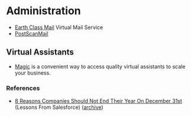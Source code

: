 # Administration

- [Earth Class Mail](https://www.earthclassmail.com) Virtual Mail Service
- [PostScanMail](https://www.postscanmail.com)

## Virtual Assistants

- [Magic](https://getmagic.com) is a convenient way to access quality virtual assistants to scale your business.

### References

- [8 Reasons Companies Should Not End Their Year On December 31st](https://www.forbes.com/sites/johngreathouse/2016/12/07/lessons-from-salesforce-8-reasons-companies-should-not-end-their-year-on-december-31st/) (Lessons From Salesforce) ([archive](https://archive.is/Kan7f))